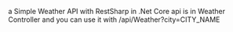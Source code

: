 a Simple Weather API with RestSharp in .Net Core
api is in Weather Controller and you can use it with /api/Weather?city=CITY_NAME
